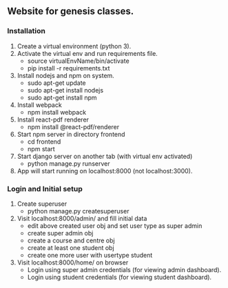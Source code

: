 ## Website for genesis classes.  
  
### Installation
1. Create a virtual environment (python 3).  
2. Activate the virtual env and run requirements file. 
   - source virtualEnvName/bin/activate 
   - pip install -r requirements.txt   
3. Install nodejs and npm on system.  
   - sudo apt-get update  
   - sudo apt-get install nodejs  
   - sudo apt-get install npm  
4. Install webpack
   - npm install webpack
5. Install react-pdf renderer
   - npm install @react-pdf/renderer
6. Start npm server in directory frontend
   - cd frontend
   - npm start
7. Start django server on another tab (with virtual env activated)  
   - python manage.py runserver
8. App will start running on localhost:8000 (not localhost:3000).

### Login and Initial setup
1. Create superuser
   - python manage.py createsuperuser
2. Visit localhost:8000/admin/ and fill initial data
   - edit above created user obj and set user type as super admin
   - create super admin obj
   - create a course and centre obj
   - create at least one student obj
   - create one more user with usertype student
3. Visit localhost:8000/home/ on browser
   - Login using super admin credentials (for viewing admin dashboard).
   - Login using student credentials (for viewing student dashboard).
